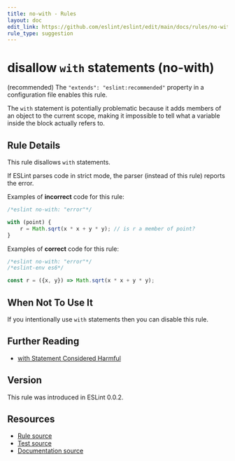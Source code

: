 ```yaml
---
title: no-with - Rules
layout: doc
edit_link: https://github.com/eslint/eslint/edit/main/docs/rules/no-with.md
rule_type: suggestion
---
```

<!-- Note: No pull requests accepted for this file. See README.md in the root directory for details. -->

# disallow `with` statements (no-with)

(recommended) The `"extends": "eslint:recommended"` property in a configuration file enables this rule.

The `with` statement is potentially problematic because it adds members of an object to the current scope, making it impossible to tell what a variable inside the block actually refers to.

## Rule Details

This rule disallows `with` statements.

If ESLint parses code in strict mode, the parser (instead of this rule) reports the error.

Examples of **incorrect** code for this rule:

```js
/*eslint no-with: "error"*/

with (point) {
    r = Math.sqrt(x * x + y * y); // is r a member of point?
}
```

Examples of **correct** code for this rule:

```js
/*eslint no-with: "error"*/
/*eslint-env es6*/

const r = ({x, y}) => Math.sqrt(x * x + y * y);
```

## When Not To Use It

If you intentionally use `with` statements then you can disable this rule.

## Further Reading

* [with Statement Considered Harmful](https://yuiblog.com/blog/2006/04/11/with-statement-considered-harmful/)

## Version

This rule was introduced in ESLint 0.0.2.

## Resources

* [Rule source](https://github.com/eslint/eslint/tree/HEAD/lib/rules/no-with.js)
* [Test source](https://github.com/eslint/eslint/tree/HEAD/tests/lib/rules/no-with.js)
* [Documentation source](https://github.com/eslint/eslint/tree/HEAD/docs/rules/no-with.md)
